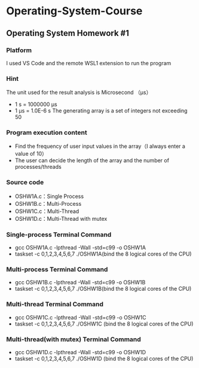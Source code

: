 # Operating-System-Course
## Operating System Homework #1
### Platform
I used VS Code and the remote WSL1 extension to run the program
### Hint
The unit used for the result analysis is Microsecond （µs）
- 1 s = 1000000 µs
- 1 µs = 1.0E-6 s
The generating array is a set of integers not exceeding 50
### Program execution content 
- Find the frequency of user input values in the array（I always enter a value of 10）
- The user can decide the length of the array and the number of processes/threads
### Source code
- OSHW1A.c：Single Process
- OSHW1B.c：Multi-Process
- OSHW1C.c：Multi-Thread
- OSHW1D.c：Multi-Thread with mutex
### Single-process Terminal Command
- gcc OSHW1A.c -lpthread -Wall -std=c99 -o OSHW1A
- taskset -c 0,1,2,3,4,5,6,7 ./OSHW1A(bind the 8 logical cores of the CPU)
### Multi-process Terminal Command
- gcc OSHW1B.c -lpthread -Wall -std=c99 -o OSHW1B
- taskset -c 0,1,2,3,4,5,6,7 ./OSHW1B(bind the 8 logical cores of the CPU)
### Multi-thread Terminal Command
- gcc OSHW1C.c -lpthread -Wall -std=c99 -o OSHW1C
- taskset -c 0,1,2,3,4,5,6,7 ./OSHW1C (bind the 8 logical cores of the CPU)
### Multi-thread(with mutex) Terminal Command
- gcc OSHW1D.c -lpthread -Wall -std=c99 -o OSHW1D
- taskset -c 0,1,2,3,4,5,6,7 ./OSHW1D (bind the 8 logical cores of the CPU)








